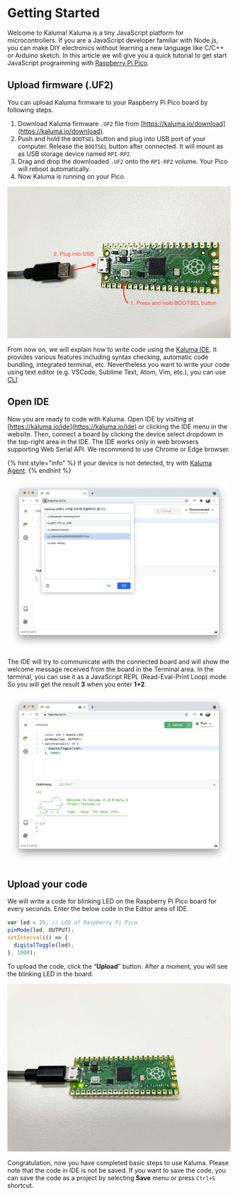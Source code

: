# Getting Started

Welcome to Kaluma! Kaluma is a tiny JavaScript platform for microcontrollers. If you are a JavaScript developer familiar with Node.js, you can make DIY electronics without learning a new language like C/C++ or Arduino sketch. In this article we will give you a quick tutorial to get start JavaScript programming with [Raspberry Pi Pico](https://www.raspberrypi.org/products/raspberry-pi-pico/).

## Upload firmware (.UF2)

You can upload Kaluma firmware to your Raspberry Pi Pico board by following steps.

1. Download Kaluma firmware `.UF2` file from [https://kaluma.io/download](https://kaluma.io/download).
2. Push and hold the `BOOTSEL` button and plug into USB port of your computer. Release the `BOOTSEL` button after connected. It will mount as as USB storage device named `RPI-RP2`.
3. Drag and drop the downloaded `.UF2` onto the `RPI-RP2` volume. Your Pico will reboot automatically.
4. Now Kaluma is running on your Pico.

![Plug Pico into USB for firmware upload](.gitbook/assets/plug.jpg)

From now on, we will explain how to write code using the [Kaluma IDE](ide.md). It provides various features including syntax checking, automatic code bundling, integrated terminal, etc. Nevertheless you want to write your code using text editor (e.g. VSCode, Sublime Text, Atom, Vim, etc.), you can use [CLI](cli.md).

## Open IDE

Now you are ready to code with Kaluma. Open IDE by visiting at [https://kaluma.io/ide](https://kaluma.io/ide) or clicking the IDE menu in the website. Then, connect a board by clicking the device select dropdown in the top-right area in the IDE. The IDE works only in web browsers supporting Web Serial API. We recommend to use Chrome or Edge browser.

{% hint style="info" %}
If your device is not detected, try with [Kaluma Agent](https://kaluma.io/agent).
{% endhint %}

![Connect a board via a serial port in IDE](.gitbook/assets/select-serial.png)

The IDE will try to communicate with the connected board and will show the welcome message received from the board in the Terminal area. In the terminal, you can use it as a JavaScript REPL (Read-Eval-Print Loop) mode. So you will get the result **3** when you enter **1+2**.

![IDE connected to the board](.gitbook/assets/ide-connected.png)

## Upload your code

We will write a code for blinking LED on the Raspberry Pi Pico board for every seconds. Enter the below code in the Editor area of IDE.

```javascript
var led = 25; // LED of Raspberry Pi Pico
pinMode(led, OUTPUT);
setInterval(() => {
  digitalToggle(led);
}, 1000);
```

To upload the code, click the “**Upload**” button. After a moment, you will see the blinking LED in the board.

![Blinking LED](.gitbook/assets/blink.jpg)

Congratulation, now you have completed basic steps to use Kaluma. Please note that the code in IDE is not be saved. If you want to save the code, you can save the code as a project by selecting **Save** menu or press `Ctrl+S` shortcut.
